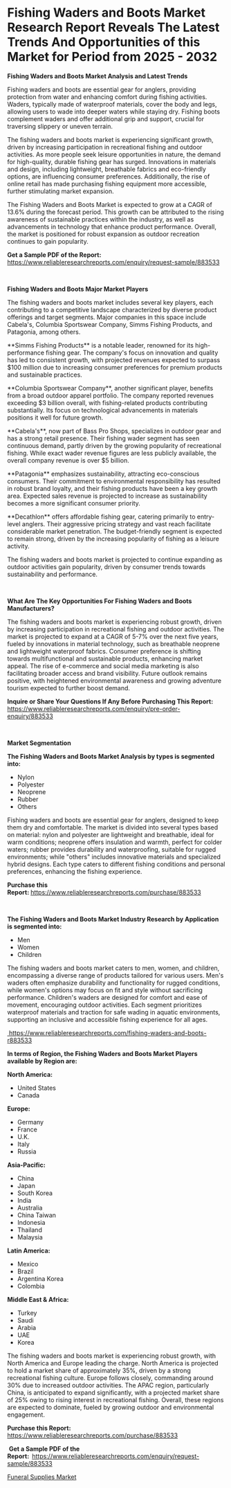 <p><h1>Fishing Waders and Boots Market Research Report Reveals The Latest Trends And Opportunities of this Market for Period from 2025 - 2032</h1></p><p><strong>Fishing Waders and Boots Market Analysis and Latest Trends</strong></p>
<p><p>Fishing waders and boots are essential gear for anglers, providing protection from water and enhancing comfort during fishing activities. Waders, typically made of waterproof materials, cover the body and legs, allowing users to wade into deeper waters while staying dry. Fishing boots complement waders and offer additional grip and support, crucial for traversing slippery or uneven terrain. </p><p>The fishing waders and boots market is experiencing significant growth, driven by increasing participation in recreational fishing and outdoor activities. As more people seek leisure opportunities in nature, the demand for high-quality, durable fishing gear has surged. Innovations in materials and design, including lightweight, breathable fabrics and eco-friendly options, are influencing consumer preferences. Additionally, the rise of online retail has made purchasing fishing equipment more accessible, further stimulating market expansion.</p><p>The Fishing Waders and Boots Market is expected to grow at a CAGR of 13.6% during the forecast period. This growth can be attributed to the rising awareness of sustainable practices within the industry, as well as advancements in technology that enhance product performance. Overall, the market is positioned for robust expansion as outdoor recreation continues to gain popularity.</p></p>
<p><strong>Get a Sample PDF of the Report:&nbsp;</strong> <a href="https://www.reliableresearchreports.com/enquiry/request-sample/883533?utm_campaign=2788&utm_medium=2&utm_source=Github&utm_content=ia&utm_term=05042025&utm_id=fishing-waders-and-boots">https://www.reliableresearchreports.com/enquiry/request-sample/883533</a></p>
<p>&nbsp;</p>
<p><strong>Fishing Waders and Boots Major Market Players</strong></p>
<p><p>The fishing waders and boots market includes several key players, each contributing to a competitive landscape characterized by diverse product offerings and target segments. Major companies in this space include Cabela's, Columbia Sportswear Company, Simms Fishing Products, and Patagonia, among others.</p><p>**Simms Fishing Products** is a notable leader, renowned for its high-performance fishing gear. The company's focus on innovation and quality has led to consistent growth, with projected revenues expected to surpass $100 million due to increasing consumer preferences for premium products and sustainable practices.</p><p>**Columbia Sportswear Company**, another significant player, benefits from a broad outdoor apparel portfolio. The company reported revenues exceeding $3 billion overall, with fishing-related products contributing substantially. Its focus on technological advancements in materials positions it well for future growth.</p><p>**Cabela's**, now part of Bass Pro Shops, specializes in outdoor gear and has a strong retail presence. Their fishing wader segment has seen continuous demand, partly driven by the growing popularity of recreational fishing. While exact wader revenue figures are less publicly available, the overall company revenue is over $5 billion.</p><p>**Patagonia** emphasizes sustainability, attracting eco-conscious consumers. Their commitment to environmental responsibility has resulted in robust brand loyalty, and their fishing products have been a key growth area. Expected sales revenue is projected to increase as sustainability becomes a more significant consumer priority.</p><p>**Decathlon** offers affordable fishing gear, catering primarily to entry-level anglers. Their aggressive pricing strategy and vast reach facilitate considerable market penetration. The budget-friendly segment is expected to remain strong, driven by the increasing popularity of fishing as a leisure activity.</p><p>The fishing waders and boots market is projected to continue expanding as outdoor activities gain popularity, driven by consumer trends towards sustainability and performance.</p></p>
<p>&nbsp;</p>
<p><strong>What Are The Key Opportunities For Fishing Waders and Boots Manufacturers?</strong></p>
<p><p>The fishing waders and boots market is experiencing robust growth, driven by increasing participation in recreational fishing and outdoor activities. The market is projected to expand at a CAGR of 5-7% over the next five years, fueled by innovations in material technology, such as breathable neoprene and lightweight waterproof fabrics. Consumer preference is shifting towards multifunctional and sustainable products, enhancing market appeal. The rise of e-commerce and social media marketing is also facilitating broader access and brand visibility. Future outlook remains positive, with heightened environmental awareness and growing adventure tourism expected to further boost demand.</p></p>
<p><strong>Inquire or Share Your Questions If Any Before Purchasing This Report:</strong> <a href="https://www.reliableresearchreports.com/enquiry/pre-order-enquiry/883533?utm_campaign=2788&utm_medium=2&utm_source=Github&utm_content=ia&utm_term=05042025&utm_id=fishing-waders-and-boots">https://www.reliableresearchreports.com/enquiry/pre-order-enquiry/883533</a></p>
<p>&nbsp;</p>
<p><strong>Market Segmentation</strong></p>
<p><strong>The Fishing Waders and Boots Market Analysis by types is segmented into:</strong></p>
<p><ul><li>Nylon</li><li>Polyester</li><li>Neoprene</li><li>Rubber</li><li>Others</li></ul></p>
<p><p>Fishing waders and boots are essential gear for anglers, designed to keep them dry and comfortable. The market is divided into several types based on material: nylon and polyester are lightweight and breathable, ideal for warm conditions; neoprene offers insulation and warmth, perfect for colder waters; rubber provides durability and waterproofing, suitable for rugged environments; while "others" includes innovative materials and specialized hybrid designs. Each type caters to different fishing conditions and personal preferences, enhancing the fishing experience.</p></p>
<p><strong>Purchase this Report:&nbsp;</strong><a href="https://www.reliableresearchreports.com/purchase/883533?utm_campaign=2788&utm_medium=2&utm_source=Github&utm_content=ia&utm_term=05042025&utm_id=fishing-waders-and-boots">https://www.reliableresearchreports.com/purchase/883533</a></p>
<p>&nbsp;</p>
<p><strong>The Fishing Waders and Boots Market Industry Research by Application is segmented into:</strong></p>
<p><ul><li>Men</li><li>Women</li><li>Children</li></ul></p>
<p><p>The fishing waders and boots market caters to men, women, and children, encompassing a diverse range of products tailored for various users. Men's waders often emphasize durability and functionality for rugged conditions, while women's options may focus on fit and style without sacrificing performance. Children's waders are designed for comfort and ease of movement, encouraging outdoor activities. Each segment prioritizes waterproof materials and traction for safe wading in aquatic environments, supporting an inclusive and accessible fishing experience for all ages.</p></p>
<p><a href="https://www.reliableresearchreports.com/fishing-waders-and-boots-r883533?utm_campaign=2788&utm_medium=2&utm_source=Github&utm_content=ia&utm_term=05042025&utm_id=fishing-waders-and-boots">&nbsp;https://www.reliableresearchreports.com/fishing-waders-and-boots-r883533</a></p>
<p><strong>In terms of Region, the Fishing Waders and Boots Market Players available by Region are:</strong></p>
<p>
    <p> <strong> North America: </strong>
        <ul>
            <li>United States</li>
            <li>Canada</li>
        </ul>
        </p> 
    <p> <strong> Europe: </strong>
        <ul>
            <li>Germany</li>
            <li>France</li>
            <li>U.K.</li>
            <li>Italy</li>
            <li>Russia</li>
        </ul>
        </p> 
    <p> <strong> Asia-Pacific: </strong>
        <ul>
            <li>China</li>
            <li>Japan</li>
            <li>South Korea</li>
            <li>India</li>
            <li>Australia</li>
            <li>China Taiwan</li>
            <li>Indonesia</li>
            <li>Thailand</li>
            <li>Malaysia</li>
        </ul>
        </p> 
    <p> <strong> Latin America: </strong>
        <ul>
            <li>Mexico</li>
            <li>Brazil</li>
            <li>Argentina Korea</li>
            <li>Colombia</li>
        </ul>
        </p> 
    <p> <strong> Middle East & Africa: </strong>
        <ul>
            <li>Turkey</li>
            <li>Saudi</li>
            <li>Arabia</li>
            <li>UAE</li>
            <li>Korea</li>
        </ul>
    </p>
    </p>
<p><p>The fishing waders and boots market is experiencing robust growth, with North America and Europe leading the charge. North America is projected to hold a market share of approximately 35%, driven by a strong recreational fishing culture. Europe follows closely, commanding around 30% due to increased outdoor activities. The APAC region, particularly China, is anticipated to expand significantly, with a projected market share of 25% owing to rising interest in recreational fishing. Overall, these regions are expected to dominate, fueled by growing outdoor and environmental engagement.</p></p>
<p><strong>Purchase this Report: </strong><a href="https://www.reliableresearchreports.com/purchase/883533?utm_campaign=2788&utm_medium=2&utm_source=Github&utm_content=ia&utm_term=05042025&utm_id=fishing-waders-and-boots">https://www.reliableresearchreports.com/purchase/883533</a></p>
<p>&nbsp;<strong>Get a Sample PDF of the Report:&nbsp;&nbsp;</strong><a href="https://www.reliableresearchreports.com/enquiry/request-sample/883533?utm_campaign=2788&utm_medium=2&utm_source=Github&utm_content=ia&utm_term=05042025&utm_id=fishing-waders-and-boots">https://www.reliableresearchreports.com/enquiry/request-sample/883533</a></p>
<p><strong></strong></p>
<p><p><a href="https://github.com/nafidurii/Market-Research-Report-List-1/blob/main/funeral-supplies-market.md?utm_campaign=2788&utm_medium=2&utm_source=Github&utm_content=ia&utm_term=05042025&utm_id=fishing-waders-and-boots">Funeral Supplies Market</a></p></p>